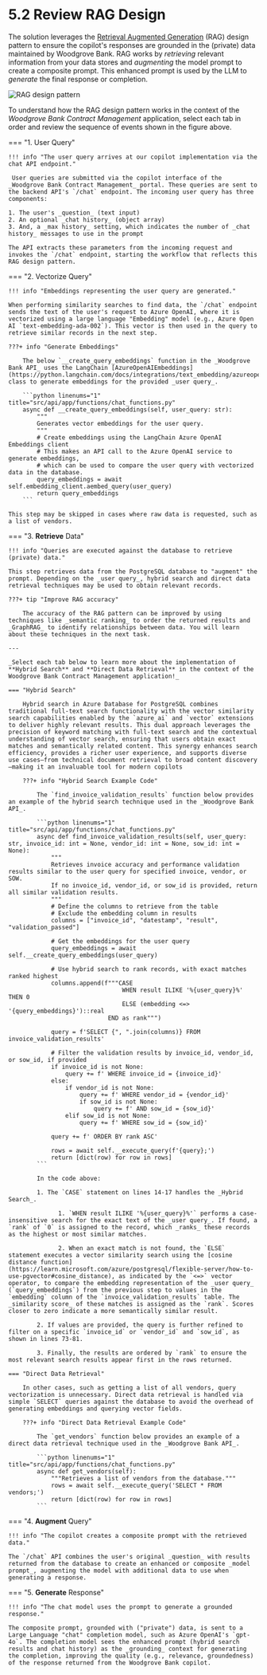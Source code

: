 # 5.2 Review RAG Design

The solution leverages the [Retrieval Augmented Generation](https://learn.microsoft.com/en-us/azure/ai-studio/concepts/retrieval-augmented-generation#how-does-rag-work) (RAG) design pattern to ensure the copilot's responses are grounded in the (private) data maintained by Woodgrove Bank. RAG works by _retrieving_ relevant information from your data stores and _augmenting_ the model prompt to create a composite prompt. This enhanced prompt is used by the LLM to _generate_ the final response or completion.

![RAG design pattern](../img/rag-design-pattern.png)

To understand how the RAG design pattern works in the context of the _Woodgrove Bank Contract Management_ application, select each tab in order and review the sequence of events shown in the figure above.

=== "1. User Query"

    !!! info "The user query arrives at our copilot implementation via the chat API endpoint."
    
     User queries are submitted via the copilot interface of the _Woodgrove Bank Contract Management_ portal. These queries are sent to the backend API's `/chat` endpoint. The incoming user query has three components:
         
    1. The user's _question_ (text input)
    2. An optional _chat history_ (object array)
    3. And, a _max history_ setting, which indicates the number of _chat history_ messages to use in the prompt

    The API extracts these parameters from the incoming request and invokes the `/chat` endpoint, starting the workflow that reflects this RAG design pattern.

=== "2. Vectorize Query"

    !!! info "Embeddings representing the user query are generated."
    
    When performing similarity searches to find data, the `/chat` endpoint sends the text of the user's request to Azure OpenAI, where it is vectorized using a large language "Embedding" model (e.g., Azure Open AI `text-embedding-ada-002`). This vector is then used in the query to retrieve similar records in the next step.

    ???+ info "Generate Embeddings"

        The below `__create_query_embeddings` function in the _Woodgrove Bank API_ uses the LangChain [AzureOpenAIEmbeddings](https://python.langchain.com/docs/integrations/text_embedding/azureopenai/) class to generate embeddings for the provided _user query_.

        ```python linenums="1" title="src/api/app/functions/chat_functions.py"
        async def __create_query_embeddings(self, user_query: str):
            """
            Generates vector embeddings for the user query.
            """
            # Create embeddings using the LangChain Azure OpenAI Embeddings client
            # This makes an API call to the Azure OpenAI service to generate embeddings,
            # which can be used to compare the user query with vectorized data in the database.
            query_embeddings = await self.embedding_client.aembed_query(user_query)
            return query_embeddings
        ```
    
    This step may be skipped in cases where raw data is requested, such as a list of vendors.

=== "3. **Retrieve** Data"

    !!! info "Queries are executed against the database to retrieve (private) data."
    
    This step retrieves data from the PostgreSQL database to "augment" the prompt. Depending on the _user query_, hybrid search and direct data retrieval techniques may be used to obtain relevant records.

    ???+ tip "Improve RAG accuracy"
    
        The accuracy of the RAG pattern can be improved by using techniques like _semantic ranking_ to order the returned results and _GraphRAG_ to identify relationships between data. You will learn about these techniques in the next task.

    ---

    _Select each tab below to learn more about the implementation of **Hybrid Search** and **Direct Data Retrieval** in the context of the Woodgrove Bank Contract Management application!_

    === "Hybrid Search"

        Hybrid search in Azure Database for PostgreSQL combines traditional full-text search functionality with the vector similarity search capabilities enabled by the `azure_ai` and `vector` extensions to deliver highly relevant results. This dual approach leverages the precision of keyword matching with full-text search and the contextual understanding of vector search, ensuring that users obtain exact matches and semantically related content. This synergy enhances search efficiency, provides a richer user experience, and supports diverse use cases—from technical document retrieval to broad content discovery—making it an invaluable tool for modern copilots

        ???+ info "Hybrid Search Example Code"

            The `find_invoice_validation_results` function below provides an example of the hybrid search technique used in the _Woodgrove Bank API_.

            ```python linenums="1" title="src/api/app/functions/chat_functions.py"
            async def find_invoice_validation_results(self, user_query: str, invoice_id: int = None, vendor_id: int = None, sow_id: int = None):
                """
                Retrieves invoice accuracy and performance validation results similar to the user query for specified invoice, vendor, or SOW.
                If no invoice_id, vendor_id, or sow_id is provided, return all similar validation results.
                """
                # Define the columns to retrieve from the table
                # Exclude the embedding column in results
                columns = ["invoice_id", "datestamp", "result", "validation_passed"]
        
                # Get the embeddings for the user query
                query_embeddings = await self.__create_query_embeddings(user_query)
        
                # Use hybrid search to rank records, with exact matches ranked highest
                columns.append(f"""CASE
                                    WHEN result ILIKE '%{user_query}%' THEN 0
                                    ELSE (embedding <=> '{query_embeddings}')::real
                                END as rank""")
                
                query = f'SELECT {", ".join(columns)} FROM invoice_validation_results'
        
                # Filter the validation results by invoice_id, vendor_id, or sow_id, if provided
                if invoice_id is not None:
                    query += f' WHERE invoice_id = {invoice_id}'
                else:
                    if vendor_id is not None:
                        query += f' WHERE vendor_id = {vendor_id}'
                        if sow_id is not None:
                            query += f' AND sow_id = {sow_id}'
                    elif sow_id is not None:
                        query += f' WHERE sow_id = {sow_id}'
        
                query += f' ORDER BY rank ASC'
        
                rows = await self.__execute_query(f'{query};')
                return [dict(row) for row in rows]
            ```
        
            In the code above: 
            
            1. The `CASE` statement on lines 14-17 handles the _Hybrid Search_.
        
                  1. `WHEN result ILIKE '%{user_query}%'` performs a case-insensitive search for the exact text of the _user query_. If found, a `rank` of `0` is assigned to the record, which _ranks_ these records as the highest or most similar matches.
    
                  2. When an exact match is not found, the `ELSE` statement executes a vector similarity search using the [cosine distance function](https://learn.microsoft.com/azure/postgresql/flexible-server/how-to-use-pgvector#cosine_distance), as indicated by the `<=>` vector operator, to compare the embedding representation of the _user query_ (`query_embeddings`) from the previous step to values in the `embedding` column of the `invoice_validation_results` table. The _similarity score_ of these matches is assigned as the `rank`. Scores closer to zero indicate a more semantically similar result.
    
            2. If values are provided, the query is further refined to filter on a specific `invoice_id` or `vendor_id` and `sow_id`, as shown in lines 73-81.
        
            3. Finally, the results are ordered by `rank` to ensure the most relevant search results appear first in the rows returned.

    === "Direct Data Retrieval"

        In other cases, such as getting a list of all vendors, query vectorization is unnecessary. Direct data retrieval is handled via simple `SELECT` queries against the database to avoid the overhead of generating embeddings and querying vector fields.

        ???+ info "Direct Data Retrieval Example Code"

            The `get_vendors` function below provides an example of a direct data retrieval technique used in the _Woodgrove Bank API_.

            ```python linenums="1" title="src/api/app/functions/chat_functions.py"
            async def get_vendors(self):
                """Retrieves a list of vendors from the database."""
                rows = await self.__execute_query('SELECT * FROM vendors;')
                return [dict(row) for row in rows]
            ```

=== "4. **Augment** Query"

    !!! info "The copilot creates a composite prompt with the retrieved data."
    
    The `/chat` API combines the user's original _question_ with results returned from the database to create an enhanced or composite _model prompt_, augmenting the model with additional data to use when generating a response.

=== "5. **Generate** Response"

    !!! info "The chat model uses the prompt to generate a grounded response."
    
    The composite prompt, grounded with ("private") data, is sent to a Large Language "chat" completion model, such as Azure OpenAI's `gpt-4o`. The completion model sees the enhanced prompt (hybrid search results and chat history) as the _grounding_ context for generating the completion, improving the quality (e.g., relevance, groundedness) of the response returned from the Woodgrove Bank copilot.
